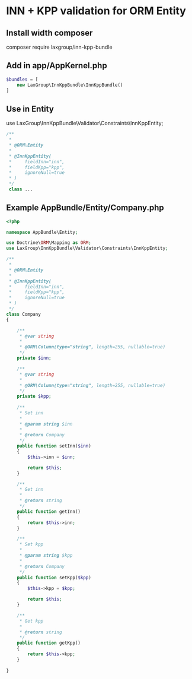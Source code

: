 INN + KPP validation for ORM Entity
=======================================================

Install width composer
----------------------
composer require laxgroup/inn-kpp-bundle

Add in app/AppKernel.php
------------------------
```php
$bundles = [
    new LaxGroup\InnKppBundle\InnKppBundle()
]
```

Use in Entity
-------------
use LaxGroup\InnKppBundle\Validator\Constraints\InnKppEntity;
```php
/**
 *
 * @ORM\Entity
 *
 * @InnKppEntity(
 *     fieldInn="inn",
 *     fieldKpp="kpp",
 *     ignoreNull=true
 * )
 */
 class ...
```

Example AppBundle/Entity/Company.php
---------------------------------
```php
<?php

namespace AppBundle\Entity;

use Doctrine\ORM\Mapping as ORM;
use LaxGroup\InnKppBundle\Validator\Constraints\InnKppEntity;

/**
 *
 * @ORM\Entity
 *
 * @InnKppEntity(
 *     fieldInn="inn",
 *     fieldKpp="kpp",
 *     ignoreNull=true
 * )
 */
class Company
{

    /**
     * @var string
     *
     * @ORM\Column(type="string", length=255, nullable=true)
     */
    private $inn;

    /**
     * @var string
     *
     * @ORM\Column(type="string", length=255, nullable=true)
     */
    private $kpp;
    
    /**
     * Set inn
     *
     * @param string $inn
     *
     * @return Company
     */
    public function setInn($inn)
    {
        $this->inn = $inn;

        return $this;
    }

    /**
     * Get inn
     *
     * @return string
     */
    public function getInn()
    {
        return $this->inn;
    }

    /**
     * Set kpp
     *
     * @param string $kpp
     *
     * @return Company
     */
    public function setKpp($kpp)
    {
        $this->kpp = $kpp;

        return $this;
    }

    /**
     * Get kpp
     *
     * @return string
     */
    public function getKpp()
    {
        return $this->kpp;
    }
    
}
````
